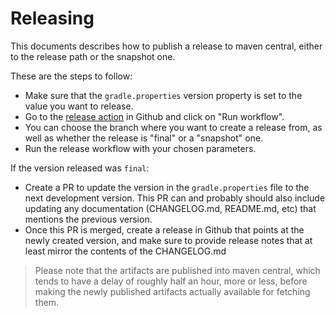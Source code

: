 # Releasing

This documents describes how to publish a release to maven central, either to the release path or
the snapshot one.

These are the steps to follow:

- Make sure that the `gradle.properties` version property is set to the value you want to release.
- Go to
  the [release action](https://github.com/open-telemetry/opentelemetry-android/actions/workflows/release.yml)
  in Github and click on "Run workflow".
- You can choose the branch where you want to create a release from, as well as whether the release
  is "final" or a "snapshot" one.
- Run the release workflow with your chosen parameters.

If the version released was `final`:

- Create a PR to update the version in the `gradle.properties` file to
  the next development version. This PR can and probably should also include updating any
  documentation (CHANGELOG.md, README.md, etc) that mentions the previous version.
- Once this PR is merged, create a release in Github that points at the newly created version, and
  make sure to provide release notes that at least mirror the contents of the CHANGELOG.md

> Please note that the artifacts are published into maven central, which tends to have a delay of
> roughly half an hour, more or less, before making the newly published artifacts actually available
> for fetching them.